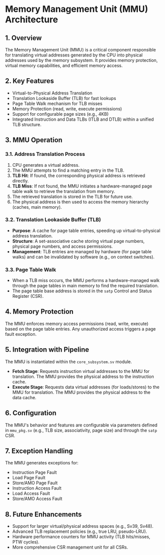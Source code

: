 # Memory Management Unit (MMU) Architecture

## 1. Overview
The Memory Management Unit (MMU) is a critical component responsible for translating virtual addresses generated by the CPU into physical addresses used by the memory subsystem. It provides memory protection, virtual memory capabilities, and efficient memory access.

## 2. Key Features
- Virtual-to-Physical Address Translation
- Translation Lookaside Buffer (TLB) for fast lookups
- Page Table Walk mechanism for TLB misses
- Memory Protection (read, write, execute permissions)
- Support for configurable page sizes (e.g., 4KB)
- Integrated Instruction and Data TLBs (ITLB and DTLB) within a unified TLB structure.

## 3. MMU Operation
### 3.1. Address Translation Process
1.  CPU generates a virtual address.
2.  The MMU attempts to find a matching entry in the TLB.
3.  **TLB Hit**: If found, the corresponding physical address is retrieved directly.
4.  **TLB Miss**: If not found, the MMU initiates a hardware-managed page table walk to retrieve the translation from memory.
5.  The retrieved translation is stored in the TLB for future use.
6.  The physical address is then used to access the memory hierarchy (caches, main memory).

### 3.2. Translation Lookaside Buffer (TLB)
- **Purpose**: A cache for page table entries, speeding up virtual-to-physical address translation.
- **Structure**: A set-associative cache storing virtual page numbers, physical page numbers, and access permissions.
- **Management**: TLB entries are managed by hardware (for page table walks) and can be invalidated by software (e.g., on context switches).

### 3.3. Page Table Walk
- When a TLB miss occurs, the MMU performs a hardware-managed walk through the page tables in main memory to find the required translation.
- The page table base address is stored in the `satp` Control and Status Register (CSR).

## 4. Memory Protection
The MMU enforces memory access permissions (read, write, execute) based on the page table entries. Any unauthorized access triggers a page fault exception.

## 5. Integration with Pipeline
The MMU is instantiated within the `core_subsystem.sv` module.
- **Fetch Stage**: Requests instruction virtual addresses to the MMU for translation. The MMU provides the physical address to the instruction cache.
- **Execute Stage**: Requests data virtual addresses (for loads/stores) to the MMU for translation. The MMU provides the physical address to the data cache.

## 6. Configuration
The MMU's behavior and features are configurable via parameters defined in `mmu_pkg.sv` (e.g., TLB size, associativity, page size) and through the `satp` CSR.

## 7. Exception Handling
The MMU generates exceptions for:
- Instruction Page Fault
- Load Page Fault
- Store/AMO Page Fault
- Instruction Access Fault
- Load Access Fault
- Store/AMO Access Fault

## 8. Future Enhancements
- Support for larger virtual/physical address spaces (e.g., Sv39, Sv48).
- Advanced TLB replacement policies (e.g., true LRU, pseudo-LRU).
- Hardware performance counters for MMU activity (TLB hits/misses, PTW cycles).
- More comprehensive CSR management unit for all CSRs.
